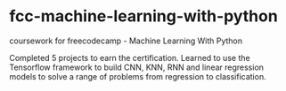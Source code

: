 # fcc-machine-learning-with-python
coursework for freecodecamp - Machine Learning With Python

Completed 5 projects to earn the certification. Learned to use the Tensorflow framework to build CNN, KNN, RNN and linear regression models to solve a range of problems from regression to classification. 
